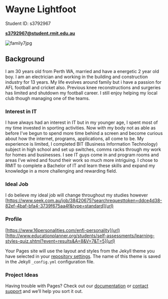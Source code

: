 # __Wayne Lightfoot__      
Student ID: s3792967

**s3792967@student.rmit.edu.au**

![family7jpg](https://user-images.githubusercontent.com/48243224/54421247-01cd6980-4747-11e9-99f1-1d1979fdb6a0.jpg)
## Background
I am 30 years old from Perth WA, married and have a energetic 2 year old boy. I am an electrician and working in the building and construction industry for 13 years. My life evolves around family but i have a passion for AFL football and cricket also. Previous knee reconstructions and surgeries has limited and shutdown my football career. I still enjoy helping my local club though managing one of the teams.


### Interest in IT

I have always had an interest in IT but in my younger age, I spent most of my time invested in sporting activities. Now with my body not as able as before I've begun to spend more time behind a screen and become curious about how the internet, programs, applications, all come to be. My experience is limited, I completed BIT (Business Information Technology) subject in high school and set up switches, comms racks through my work for homes and businesses. I see IT guys come in and program rooms and areas I’ve wired and found their work so much more intriguing. I chose to RMIT to complete a Bachelor of IT and learn these skills and expand my knowledge in a more challenging and rewarding field.

### Ideal Job
I do believe my ideal job will change throughout my studies however 
[https://www.seek.com.au/job/38420675?searchrequesttoken=ddce4d38-82ef-4baf-bfa4-3739f675aa4f&type=standard](url)
### Profile
[https://www.16personalities.com/enfj-personality](url)
[http://www.educationplanner.org/students/self-assessments/learning-styles-quiz.shtml?event=results&A=8&V=7&T=5](url)

Your Pages site will use the layout and styles from the Jekyll theme you have selected in your [repository settings](https://github.com/lightfoot610/MyProfile/settings). The name of this theme is saved in the Jekyll `_config.yml` configuration file.

### Project Ideas

Having trouble with Pages? Check out our [documentation](https://help.github.com/categories/github-pages-basics/) or [contact support](https://github.com/contact) and we’ll help you sort it out.
